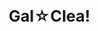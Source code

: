 --- 
title: "Gal☆Clea!"
publishdate: "2019-1-9T16:48:46+02:00"
src: "https://365manga.net/manga/gal-clea"
image: "https://data.365manga.net/images/thumbnails/32565-gal-clea.jpg"
description: " 'They do not care even if I can see their panties!'
High school student Daisuke Kaji, who is bad with gals, was made to deliver something to the house of the biggest monster gal, Chiriko Iega. Forced to bring Iega to her bedroom Kaji is shocked by her unimaginably filthy room! After being amazed by the level of cleaning knowledge Kaji demonstrated Iega extorts him into cleaning her…"
---